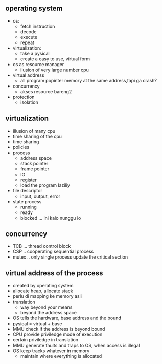 ## operating system
- os:
    - fetch instruction
    - decode
    - execute
    - repeat
- virtualization:
    - take a pysical
    - create a easy to use, virtual form
- os as resource manager
    - ilusion of very large number cpu
- virtual address
    - all program popinter memory at the same address,tapi ga crash?
- concurrency
    - akses resource bareng2
- protection
    - isolation

## virtualization
- illusion of many cpu
- time sharing of the cpu
- time sharing
- policies
- process
    - address space
    - stack pointer
    - frame pointer
    - IO
    - register
    - load the program laziliy
- file descriptor
    - input, output, error
- state process
    - running
    - ready
    - blocked ... ini kalo nunggu io

## concurrency
- TCB ... thread control block
- CSP .. cooperating sequential process
- mutex .. only single process update the critical section


## virtual address of the process
- created by operating system
- allocate heap, allocate stack
- perlu di mapping ke memory asli
- translation
    - way beyond your means
    - beyond the address space
- OS tells the hardware, base address and the bound
- pysical = virtual + base
- MMU check if the address is beyond bound
- CPU provide priviledge mode of execution
- certain priviledge in translation
- MMU generate faults and traps to OS, when access is illegal
- OS keep tracks whatever in memory
    - maintain where everything is allocated
    
